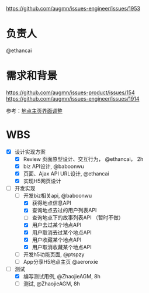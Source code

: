 https://github.com/augmn/issues-engineer/issues/1953

# 负责人

@ethancai

# 需求和背景

https://github.com/augmn/issues-product/issues/154
https://github.com/augmn/issues-engineer/issues/1914

参考：[地点主页界面调整](https://github.com/augmn/issues-engineer/issues/1961)

# WBS

- [x] 设计实现方案
  - [x] Review 页面原型设计、交互行为， @ethancai， 2h
  - [x] biz API设计,  @baboonwu
  - [x] 页面、Ajax API URL设计, @ethancai
  - [x] 实现H5网页设计
- [ ] 开发实现
  - [ ] 开发biz相关api, @baboonwu
    - [x] 获得地点信息API
    - [x] 查询地点去过的用户列表API
    - [ ] 查询地点下的故事列表API （暂时不做）
    - [x] 用户去过某个地点API
    - [x] 用户取消去过某个地点API
    - [x] 用户收藏某个地点API
    - [x] 用户取消收藏某个地点API
  - [ ] 开发h5功能页面, @ptspzy
  - [ ] App分享H5地点主页 @aeronxie
- [ ] 测试
  - [x] 编写测试用例, @ZhaojieAGM, 8h
  - [ ] 测试, @ZhaojieAGM, 8h
